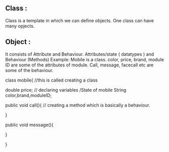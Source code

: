 ## Class :

 Class is a template in which we can define objects. One class can have many opjects.  

## Object : 

It consists of Attribute and Behaviour. Attributes/state ( datatypes ) and Behaviour (Methods)
Example: Mobile is a class. color, price, brand, module ID are some of the attributes of module. Call, message, facecall etc are           some of the behaviour.  

class mobile{ //this is called creating a class

double price; // declaring variables /State of mobile
String color,brand,moduleID;

public void call(){ // creating a method which is basically a behaviour. 

}

public void message(){

}

}


